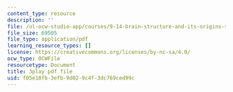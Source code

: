 ```yaml
---
content_type: resource
description: ''
file: /ol-ocw-studio-app/courses/9-14-brain-structure-and-its-origins-spring-2014/f05e18fb3efb9d029c4f3dc769ced99c_555125.pdf
file_size: 69505
file_type: application/pdf
learning_resource_types: []
license: https://creativecommons.org/licenses/by-nc-sa/4.0/
ocw_type: OCWFile
resourcetype: Document
title: 3play pdf file
uid: f05e18fb-3efb-9d02-9c4f-3dc769ced99c
---
```

